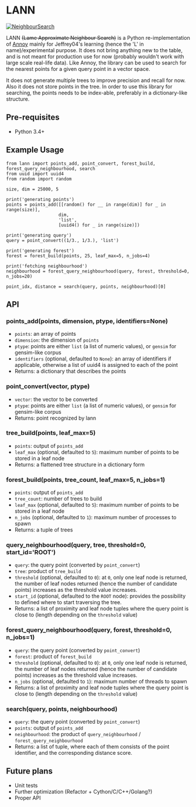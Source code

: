 # LANN

[![NeighbourSearch](https://farm2.staticflickr.com/1615/24433467801_2f1eb1d76f_z.jpg)](https://www.flickr.com/photos/jeffrey04/24433467801/in/dateposted-public/)

LANN ~~(Lame Approximate Neighbour Search)~~ is a Python re-implementation of [Annoy](https://github.com/spotify/annoy) mainly for Jeffrey04's learning (hence the 'L' in name)/experimental purpose. It does not bring anything new to the table, and is not meant for production use for now (probably wouldn't work with large scale real-life data). Like Annoy, the library can be used to search for the nearest points for a given query point in a vector space.

It does not generate multiple trees to improve precision and recall for now. Also it does not store points in the tree. In order to use this library for searching, the points needs to be index-able, preferably in a dictionary-like structure.

## Pre-requisites

* Python 3.4+

## Example Usage

```
from lann import points_add, point_convert, forest_build, forest_query_neighbourhood, search
from uuid import uuid4
from random import random

size, dim = 25000, 5

print('generating points')
points = points_add([[random() for __ in range(dim)] for _ in range(size)],
                    dim,
                    'list',
                    [uuid4() for _ in range(size)])

print('generating query')
query = point_convert((1/3., 1/3.), 'list')

print('generating forest')
forest = forest_build(points, 25, leaf_max=5, n_jobs=4)

print('fetching neighbourhood')
neighbourhood = forest_query_neighbourhood(query, forest, threshold=0, n_jobs=20)

point_idx, distance = search(query, points, neighbourhood)[0]
```

## API

### points_add(points, dimension, ptype, identifiers=None)

* `points`: an array of points
* `dimension`: the dimension of `points`
* `ptype`: points are either `list` (a list of numeric values), or `gensim` for gensim-like corpus
* `identifiers` (optional, defaulted to `None`): an array of identifiers if applicable, otherwise a list of uuid4 is assigned to each of the point
* Returns: a dictionary that describes the points

### point_convert(vector, ptype)

* `vector`: the vector to be converted
* `ptype`: points are either `list` (a list of numeric values), or `gensim` for gensim-like corpus
* Returns: point recognized by lann


### tree_build(points, leaf_max=5)

* `points`: output of `points_add`
* `leaf_max` (optional, defaulted to `5`): maximum number of points to be stored in a leaf node
* Returns: a flattened tree structure in a dictionary form

### forest_build(points, tree_count, leaf_max=5, n_jobs=1)

* `points`: output of `points_add`
* `tree_count`: number of trees to build
* `leaf_max` (optional, defaulted to `5`): maximum number of points to be stored in a leaf node
* `n_jobs` (optional, defaulted to `1`): maximum number of processes to spawn
* Returns: a tuple of trees

### query_neighbourhood(query, tree, threshold=0, start_id='ROOT')

* `query`: the query point (converted by `point_convert`)
* `tree`: product of `tree_build`
* `threshold` (optional, defaulted to `0`): at `0`, only one leaf node is returned, the number of leaf nodes returned (hence the number of candidate points) increases as the threshold value increases.
* `start_id` (optional, defaulted to the `ROOT` node): provides the possibility to defined where to start traversing the tree.
* Returns: a list of proximity and leaf node tuples where the query point is close to (length depending on the `threshold` value)

### forest_query_neighbourhood(query, forest, threshold=0, n_jobs=1)

* `query`: the query point (converted by `point_convert`)
* `forest`: product of `forest_build`
* `threshold` (optional, defaulted to `0`): at `0`, only one leaf node is returned, the number of leaf nodes returned (hence the number of candidate points) increases as the threshold value increases.
* `n_jobs` (optional, defaulted to `1`): maximum number of threads to spawn
* Returns: a list of proximity and leaf node tuples where the query point is close to (length depending on the `threshold` value)

### search(query, points, neighbourhood)

* `query`: the query point (converted by `point_convert`)
* `points`: output of `points_add`
* `neighbourhood`: the product of `query_neighbourhood` / `forest_query_neighbourhood`
* Returns: a list of tuple, where each of them consists of the point identifier, and the corresponding distance score.

## Future plans

* Unit tests
* Further optimization (Refactor + Cython/C/C++/Golang?)
* Proper API
